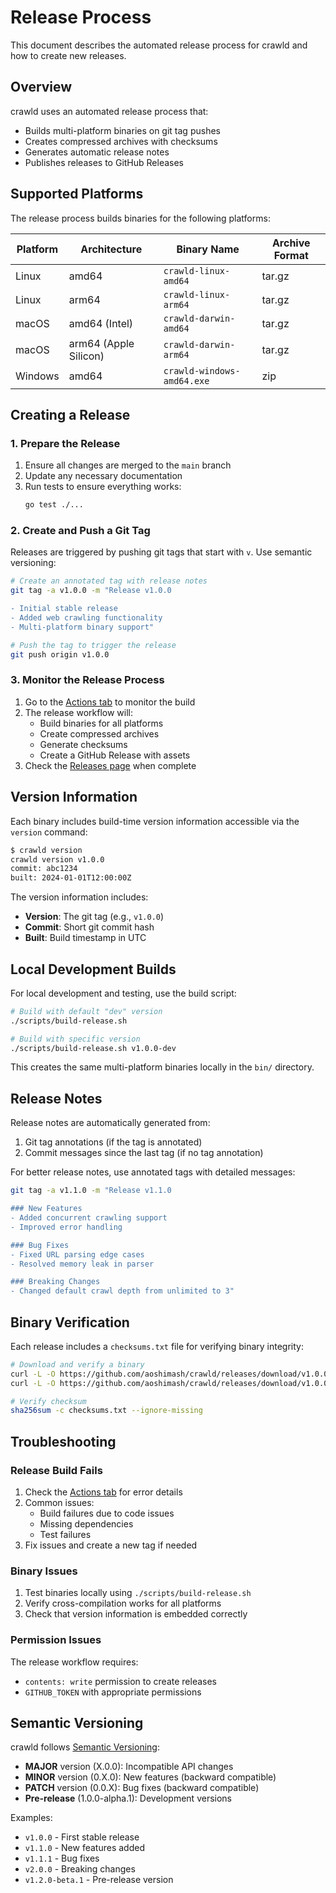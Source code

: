 # Release Process

This document describes the automated release process for crawld and how to create new releases.

## Overview

crawld uses an automated release process that:
- Builds multi-platform binaries on git tag pushes
- Creates compressed archives with checksums
- Generates automatic release notes
- Publishes releases to GitHub Releases

## Supported Platforms

The release process builds binaries for the following platforms:

| Platform | Architecture | Binary Name | Archive Format |
|----------|-------------|-------------|----------------|
| Linux | amd64 | `crawld-linux-amd64` | tar.gz |
| Linux | arm64 | `crawld-linux-arm64` | tar.gz |
| macOS | amd64 (Intel) | `crawld-darwin-amd64` | tar.gz |
| macOS | arm64 (Apple Silicon) | `crawld-darwin-arm64` | tar.gz |
| Windows | amd64 | `crawld-windows-amd64.exe` | zip |

## Creating a Release

### 1. Prepare the Release

1. Ensure all changes are merged to the `main` branch
2. Update any necessary documentation
3. Run tests to ensure everything works:
   ```bash
   go test ./...
   ```

### 2. Create and Push a Git Tag

Releases are triggered by pushing git tags that start with `v`. Use semantic versioning:

```bash
# Create an annotated tag with release notes
git tag -a v1.0.0 -m "Release v1.0.0

- Initial stable release
- Added web crawling functionality
- Multi-platform binary support"

# Push the tag to trigger the release
git push origin v1.0.0
```

### 3. Monitor the Release Process

1. Go to the [Actions tab](https://github.com/aoshimash/crawld/actions) to monitor the build
2. The release workflow will:
   - Build binaries for all platforms
   - Create compressed archives
   - Generate checksums
   - Create a GitHub Release with assets
3. Check the [Releases page](https://github.com/aoshimash/crawld/releases) when complete

## Version Information

Each binary includes build-time version information accessible via the `version` command:

```bash
$ crawld version
crawld version v1.0.0
commit: abc1234
built: 2024-01-01T12:00:00Z
```

The version information includes:
- **Version**: The git tag (e.g., `v1.0.0`)
- **Commit**: Short git commit hash
- **Built**: Build timestamp in UTC

## Local Development Builds

For local development and testing, use the build script:

```bash
# Build with default "dev" version
./scripts/build-release.sh

# Build with specific version
./scripts/build-release.sh v1.0.0-dev
```

This creates the same multi-platform binaries locally in the `bin/` directory.

## Release Notes

Release notes are automatically generated from:
1. Git tag annotations (if the tag is annotated)
2. Commit messages since the last tag (if no tag annotation)

For better release notes, use annotated tags with detailed messages:

```bash
git tag -a v1.1.0 -m "Release v1.1.0

### New Features
- Added concurrent crawling support
- Improved error handling

### Bug Fixes
- Fixed URL parsing edge cases
- Resolved memory leak in parser

### Breaking Changes
- Changed default crawl depth from unlimited to 3"
```

## Binary Verification

Each release includes a `checksums.txt` file for verifying binary integrity:

```bash
# Download and verify a binary
curl -L -O https://github.com/aoshimash/crawld/releases/download/v1.0.0/crawld-linux-amd64.tar.gz
curl -L -O https://github.com/aoshimash/crawld/releases/download/v1.0.0/checksums.txt

# Verify checksum
sha256sum -c checksums.txt --ignore-missing
```

## Troubleshooting

### Release Build Fails

1. Check the [Actions tab](https://github.com/aoshimash/crawld/actions) for error details
2. Common issues:
   - Build failures due to code issues
   - Missing dependencies
   - Test failures
3. Fix issues and create a new tag if needed

### Binary Issues

1. Test binaries locally using `./scripts/build-release.sh`
2. Verify cross-compilation works for all platforms
3. Check that version information is embedded correctly

### Permission Issues

The release workflow requires:
- `contents: write` permission to create releases
- `GITHUB_TOKEN` with appropriate permissions

## Semantic Versioning

crawld follows [Semantic Versioning](https://semver.org/):

- **MAJOR** version (X.0.0): Incompatible API changes
- **MINOR** version (0.X.0): New features (backward compatible)
- **PATCH** version (0.0.X): Bug fixes (backward compatible)
- **Pre-release** (1.0.0-alpha.1): Development versions

Examples:
- `v1.0.0` - First stable release
- `v1.1.0` - New features added
- `v1.1.1` - Bug fixes
- `v2.0.0` - Breaking changes
- `v1.2.0-beta.1` - Pre-release version

